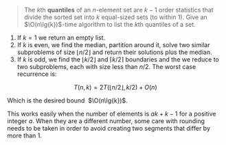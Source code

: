 > The $k$th **quantiles** of an $n$-element set are $k - 1$ order statistics
> that divide the sorted set into $k$ equal-sized sets (to within 1). Give an
> $\O(n\lg{k})$-time algorithm to list the $k$th quantiles of a set.

1. If $k = 1$ we return an empty list.
2. If $k$ is even, we find the median, partition around it, solve two similar
   subproblems of size $\lfloor n / 2 \rfloor$ and return their solutions plus
   the median.
3. If $k$ is odd, we find the $\lfloor k/2 \rfloor$ and $\lceil k/2 \rceil$
   boundaries and the we reduce to two subproblems, each with size less than
   $n/2$.
The worst case recurrence is:

$$ T(n, k) = 2T(\lfloor n/2 \rfloor, k / 2) + O(n) $$

Which is the desired bound ­ $\O(n\lg{k})$.

This works easily when the number of elements is $ak + k - 1$ for a positive
integer $a$. When they are a different number, some care with rounding needs
to be taken in order to avoid creating two segments that differ by more than
1.

